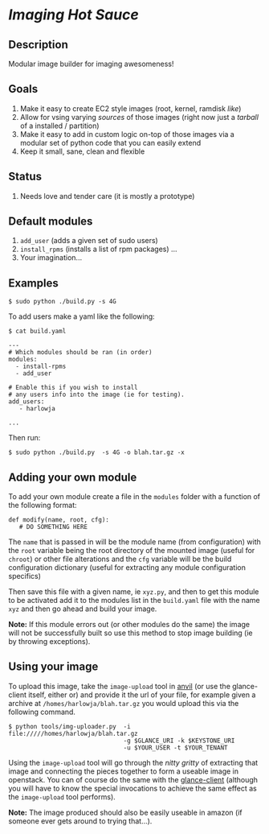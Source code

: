 *Imaging Hot Sauce*
========


Description
--------

Modular image builder for imaging awesomeness!

Goals
----

1. Make it easy to create EC2 style images (root, kernel, ramdisk *like*)
1. Allow for vsing varying *sources* of those images (right now just a *tarball* of a installed / partition)
1. Make it easy to add in custom logic on-top of those images via a modular set of python code that you can easily extend
1. Keep it small, sane, clean and flexible

Status
--------

1. Needs love and tender care (it is mostly a prototype)


Default modules
--------

1. `add_user` (adds a given set of sudo users)
1. `install_rpms` (installs a list of rpm packages)
...
1000. Your imagination...

Examples
---- 

    $ sudo python ./build.py -s 4G

To add users make a yaml like the following:

    $ cat build.yaml 
    
    ---
    # Which modules should be ran (in order)
    modules:
      - install-rpms
      - add_user
    
    # Enable this if you wish to install
    # any users info into the image (ie for testing).
    add_users: 
       - harlowja
    
    ...

Then run:

    $ sudo python ./build.py  -s 4G -o blah.tar.gz -x

Adding your own module
---- 

To add your own module create a file in the `modules` folder with a function
of the following format:

    def modify(name, root, cfg):
       # DO SOMETHING HERE
    
The `name` that is passed in will be the module name (from configuration) with
the `root` variable being the root directory of the mounted image (useful for `chroot`) 
or other file alterations and the `cfg` variable will be the build configuration 
dictionary (useful for extracting any module configuration specifics)

Then save this file with a given name, ie ``xyz.py``, and then to get this module
to be activated add it to the modules list in the ``build.yaml`` file with the name
``xyz`` and then go ahead and build your image. 

**Note:** If this module errors out (or other modules do the same) the image
will not be successfully built so use this method to stop image building (ie
by throwing exceptions).

Using your image
----

To upload this image, take the `image-upload` tool in [anvil](http://anvil.readthedocs.org/) (or use the glance-client
itself, either or) and provide it the url of your file, for example given a 
archive at `/homes/harlowja/blah.tar.gz` you would upload this via the following command.

    $ python tools/img-uploader.py  -i file://///homes/harlowja/blah.tar.gz 
                                    -g $GLANCE_URI -k $KEYSTONE_URI 
                                    -u $YOUR_USER -t $YOUR_TENANT

Using the  `image-upload` tool will go through the *nitty gritty* of extracting that
image and connecting the pieces together to form a useable image in openstack. You
can of course do the same with the [glance-client](https://github.com/openstack/python-glanceclient)
(although you will have to know the special invocations to achieve the same effect as the `image-upload` tool performs).

**Note:** The image produced should also be easily useable in amazon (if someone ever
gets around to trying that...).

